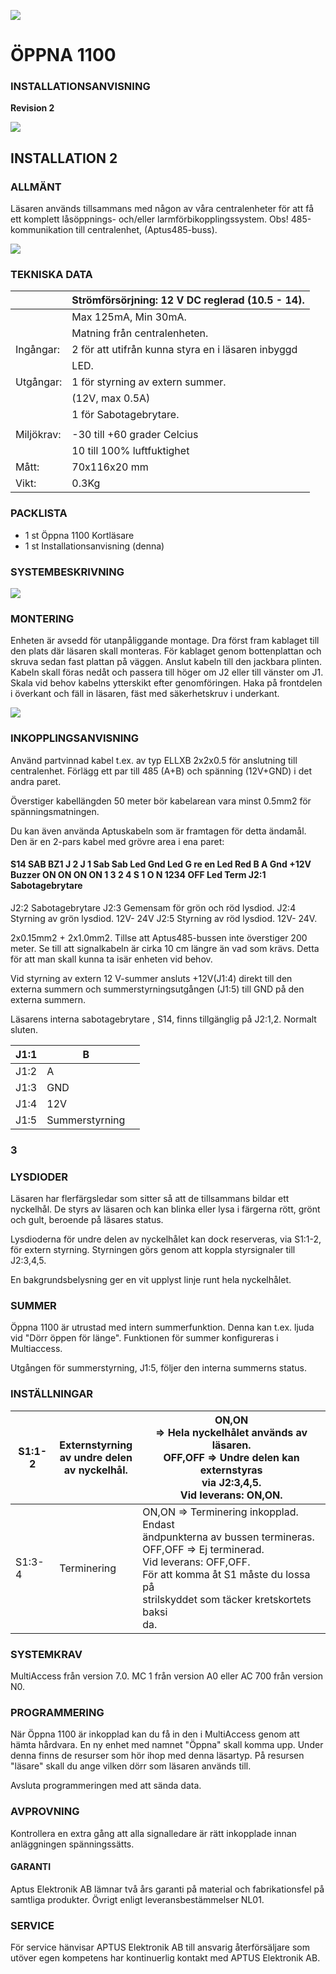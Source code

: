 ![](_page_0_Picture_0.jpeg)

# **ÖPPNA 1100**

### **INSTALLATIONSANVISNING**

**Revision 2**

![](_page_1_Picture_1.jpeg)

## **INSTALLATION 2**

### **ALLMÄNT**

Läsaren används tillsammans med någon av våra centralenheter för att få ett komplett låsöppnings- och/eller larmförbikopplingssystem. Obs! 485-kommunikation till centralenhet, (Aptus485-buss).

![](_page_1_Figure_5.jpeg)

### **TEKNISKA DATA**

|            | Strömförsörjning: 12 V DC reglerad (10.5 - 14).    |
|------------|----------------------------------------------------|
|            | Max 125mA, Min 30mA.                               |
|            | Matning från centralenheten.                       |
| Ingångar:  | 2 för att utifrån kunna styra en i läsaren inbyggd |
|            | LED.                                               |
| Utgångar:  | 1 för styrning av extern summer.                   |
|            | (12V, max 0.5A)                                    |
|            | 1 för Sabotagebrytare.                             |
|            |                                                    |
| Miljökrav: | -30 till +60 grader Celcius                        |
|            | 10 till 100% luftfuktighet                         |
| Mått:      | 70x116x20 mm                                       |
| Vikt:      | 0.3Kg                                              |

### **PACKLISTA**

- 1 st Öppna 1100 Kortläsare
- 1 st Installationsanvisning (denna)

### **SYSTEMBESKRIVNING**

![](_page_1_Figure_12.jpeg)

### **MONTERING**

Enheten är avsedd för utanpåliggande montage. Dra först fram kablaget till den plats där läsaren skall monteras. För kablaget genom bottenplattan och skruva sedan fast plattan på väggen. Anslut kabeln till den jackbara plinten. Kabeln skall föras nedåt och passera till höger om J2 eller till vänster om J1. Skala vid behov kabelns ytterskikt efter genomföringen. Haka på frontdelen i överkant och fäll in läsaren, fäst med säkerhetskruv i underkant.

![](_page_1_Picture_15.jpeg)

### **INKOPPLINGSANVISNING**

Använd partvinnad kabel t.ex. av typ ELLXB 2x2x0.5 för anslutning till centralenhet. Förlägg ett par till 485 (A+B) och spänning (12V+GND) i det andra paret.

Överstiger kabellängden 50 meter bör kabelarean vara minst 0.5mm2 för spänningsmatningen.

Du kan även använda Aptuskabeln som är framtagen för detta ändamål. Den är en 2-pars kabel med grövre area i ena paret:

#### S14 SAB BZ1 J 2 J 1 Sab Sab Led Gnd Led G re en Led Red B A Gnd +12V Buzzer ON ON ON ON 1 3 2 4 S 1 O N 1234 OFF Led Term J2:1 Sabotagebrytare

J2:2 Sabotagebrytare J2:3 Gemensam för grön och röd lysdiod. J2:4 Styrning av grön lysdiod. 12V- 24V J2:5 Styrning av röd lysdiod. 12V- 24V.

2x0.15mm2 + 2x1.0mm2. Tillse att Aptus485-bussen inte överstiger 200 meter. Se till att signalkabeln är cirka 10 cm längre än vad som krävs. Detta för att man skall kunna ta isär enheten vid behov.

Vid styrning av extern 12 V-summer ansluts +12V(J1:4) direkt till den externa summern och summerstyrningsutgången (J1:5) till GND på den externa summern.

Läsarens interna sabotagebrytare , S14, finns tillgänglig på J2:1,2. Normalt sluten.

| J1:1 | B              |  |
|------|----------------|--|
| J1:2 | A              |  |
| J1:3 | GND            |  |
| J1:4 | 12V            |  |
| J1:5 | Summerstyrning |  |

### **3**

### **LYSDIODER**

Läsaren har flerfärgsledar som sitter så att de tillsammans bildar ett nyckelhål. De styrs av läsaren och kan blinka eller lysa i färgerna rött, grönt och gult, beroende på läsares status.

Lysdioderna för undre delen av nyckelhålet kan dock reserveras, via S1:1-2, för extern styrning. Styrningen görs genom att koppla styrsignaler till J2:3,4,5.

En bakgrundsbelysning ger en vit upplyst linje runt hela nyckelhålet.

### **SUMMER**

Öppna 1100 är utrustad med intern summerfunktion. Denna kan t.ex. ljuda vid "Dörr öppen för länge". Funktionen för summer konfigureras i Multiaccess.

Utgången för summerstyrning, J1:5, följer den interna summerns status.

### **INSTÄLLNINGAR**

| S1:1-2 | Externstyrning<br>av undre delen<br>av nyckelhål. | ON,ON<br>=> Hela nyckelhålet används av<br>läsaren.<br>OFF,OFF => Undre delen kan externstyras<br>via J2:3,4,5.<br>Vid leverans: ON,ON.                                                                                           |
|--------|---------------------------------------------------|-----------------------------------------------------------------------------------------------------------------------------------------------------------------------------------------------------------------------------------|
| S1:3-4 | Terminering                                       | ON,ON => Terminering inkopplad. Endast<br>ändpunkterna av bussen termineras.<br>OFF,OFF => Ej terminerad.<br>Vid leverans: OFF,OFF.<br>För att komma åt S1 måste du lossa på<br>strilskyddet som täcker kretskortets baksi<br>da. |

### **SYSTEMKRAV**

MultiAccess från version 7.0. MC 1 från version A0 eller AC 700 från version N0.

### **PROGRAMMERING**

När Öppna 1100 är inkopplad kan du få in den i MultiAccess genom att hämta hårdvara. En ny enhet med namnet "Öppna" skall komma upp. Under denna finns de resurser som hör ihop med denna läsartyp. På resursen "läsare" skall du ange vilken dörr som läsaren används till.

Avsluta programmeringen med att sända data.

### **AVPROVNING**

Kontrollera en extra gång att alla signalledare är rätt inkopplade innan anläggningen spänningssätts.

#### **GARANTI**

Aptus Elektronik AB lämnar två års garanti på material och fabrikationsfel på samtliga produkter. Övrigt enligt leveransbestämmelser NL01.

### **SERVICE**

För service hänvisar APTUS Elektronik AB till ansvarig återförsäljare som utöver egen kompetens har kontinuerlig kontakt med APTUS Elektronik AB.